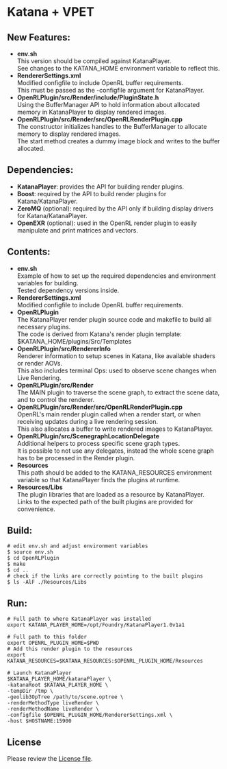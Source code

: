 # Katana + VPET


## New Features:
- **env&#46;sh**  
	This version should be compiled against KatanaPlayer.  
	See changes to the KATANA_HOME environment variable to reflect this.
- **RendererSettings.xml**  
	Modified configfile to include OpenRL buffer requirements.  
	This must be passed as the -configfile argument for KatanaPlayer.
- **OpenRLPlugin/src/Render/include/PluginState.h**  
	Using the BufferManager API to hold information about allocated memory in KatanaPlayer to display rendered images.
- **OpenRLPlugin/src/Render/src/OpenRLRenderPlugin.cpp**  
	The constructor initializes handles to the BufferManager to allocate memory to display rendered images.  
	The start method creates a dummy image block and writes to the buffer allocated.


## Dependencies:
- **KatanaPlayer**: provides the API for building render plugins.
- **Boost**: required by the API to build render plugins for Katana/KatanaPlayer.
- **ZeroMQ** (optional): required by the API only if building display drivers for Katana/KatanaPlayer.
- **OpenEXR** (optional): used in the OpenRL render plugin to easily manipulate and print matrices and vectors.


## Contents:
- **env&#46;sh**   
	Example of how to set up the required dependencies and environment variables for building.  
	Tested dependency versions inside.
- **RendererSettings.xml**  
	Modified configfile to include OpenRL buffer requirements.
- **OpenRLPlugin**  
	The KatanaPlayer render plugin source code and makefile to build all necessary plugins.  
	The code is derived from Katana's render plugin template: $KATANA_HOME/plugins/Src/Templates
- **OpenRLPlugin/src/RendererInfo**  
	Renderer information to setup scenes in Katana, like available shaders or render AOVs.  
	This also includes terminal Ops: used to observe scene changes when Live Rendering.
- **OpenRLPlugin/src/Render**  
	The MAIN plugin to traverse the scene graph, to extract the scene data, and to control the renderer.
- **OpenRLPlugin/src/Render/src/OpenRLRenderPlugin.cpp**  
	OpenRL's main render plugin called when a render start, or when receiving updates during a live rendering session.  
	This also allocates a buffer to write rendered images to KatanaPlayer.
- **OpenRLPlugin/src/ScenegraphLocationDelegate**  
	Additional helpers to process specific scene graph types.  
	It is possible to not use any delegates, instead the whole scene graph has to be processed in the Render plugin.
- **Resources**  
	This path should be added to the KATANA_RESOURCES environment variable so that KatanaPlayer finds the plugins at runtime.
- **Resources/Libs**  
	The plugin libraries that are loaded as a resource by KatanaPlayer.  
	Links to the expected path of the built plugins are provided for convenience.


## Build:
```
# edit env.sh and adjust environment variables
$ source env.sh
$ cd OpenRLPlugin
$ make
$ cd ..
# check if the links are correctly pointing to the built plugins
$ ls -AlF ./Resources/Libs
```


## Run:
```
# Full path to where KatanaPlayer was installed
export KATANA_PLAYER_HOME=/opt/Foundry/KatanaPlayer1.0v1a1

# Full path to this folder
export OPENRL_PLUGIN_HOME=$PWD
# Add this render plugin to the resources
export KATANA_RESOURCES=$KATANA_RESOURCES:$OPENRL_PLUGIN_HOME/Resources

# Launch KatanaPlayer
$KATANA_PLAYER_HOME/katanaPlayer \
-katanaRoot $KATANA_PLAYER_HOME \
-tempDir /tmp \
-geolib3OpTree /path/to/scene.optree \
-renderMethodType liveRender \
-renderMethodName liveRender \
-configfile $OPENRL_PLUGIN_HOME/RendererSettings.xml \
-host $HOSTNAME:15900
```


## License

Please review the [License file](LICENSE.TXT).